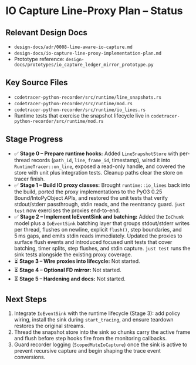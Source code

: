 # IO Capture Line-Proxy Plan – Status

## Relevant Design Docs
- `design-docs/adr/0008-line-aware-io-capture.md`
- `design-docs/io-capture-line-proxy-implementation-plan.md`
- Prototype reference: `design-docs/prototypes/io_capture_ledger_mirror_prototype.py`

## Key Source Files
- `codetracer-python-recorder/src/runtime/line_snapshots.rs`
- `codetracer-python-recorder/src/runtime/mod.rs`
- `codetracer-python-recorder/src/runtime/io_lines.rs`
- Runtime tests that exercise the snapshot lifecycle live in `codetracer-python-recorder/src/runtime/mod.rs`

## Stage Progress
- ✅ **Stage 0 – Prepare runtime hooks:** Added `LineSnapshotStore` with per-thread records (`path_id`, `line`, `frame_id`, timestamp), wired it into `RuntimeTracer::on_line`, exposed a read-only handle, and covered the store with unit plus integration tests. Cleanup paths clear the store on tracer finish.
- ✅ **Stage 1 – Build IO proxy classes:** Brought `runtime::io_lines` back into the build, ported the proxy implementations to the PyO3 0.25 Bound/IntoPyObject APIs, and restored the unit tests that verify stdout/stderr passthrough, stdin reads, and the reentrancy guard. `just test` now exercises the proxies end-to-end.
- ✅ **Stage 2 – Implement IoEventSink and batching:** Added the `IoChunk` model plus a `IoEventSink` batching layer that groups stdout/stderr writes per thread, flushes on newline, explicit `flush()`, step boundaries, and 5 ms gaps, and emits stdin reads immediately. Updated the proxies to surface flush events and introduced focused unit tests that cover batching, timer splits, step flushes, and stdin capture. `just test` runs the sink tests alongside the existing proxy coverage.
- ⏳ **Stage 3 – Wire proxies into lifecycle:** Not started.
- ⏳ **Stage 4 – Optional FD mirror:** Not started.
- ⏳ **Stage 5 – Hardening and docs:** Not started.

## Next Steps
1. Integrate `IoEventSink` with the runtime lifecycle (Stage 3): add policy wiring, install the sink during `start_tracing`, and ensure teardown restores the original streams.
2. Thread the snapshot store into the sink so chunks carry the active frame and flush before step hooks fire from the monitoring callbacks.
3. Guard recorder logging (`ScopedMuteIoCapture`) once the sink is active to prevent recursive capture and begin shaping the trace event conversions.
